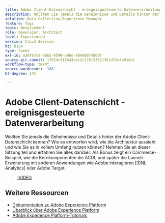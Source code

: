 ```yaml
---
title: Adobe Client-Datenschicht - ereignisgesteuerte Datenverarbeitung
description: Wollten Sie jemals die Geheimnisse und Details hinter der Adobe Client-Datenschicht kennen? Wie es entworfen wird, wie die Architektur aussieht und wie Sie es in vollem Umfang nutzen können? Nehmen Sie an dieser Sitzung teil und erfahren Sie alles darüber. Als Bonus zeigt ein Commerce-Beispiel, wie die Kernkomponenten die ACDL und später die Launch-Erweiterung mit anderen Anwendungen wie Adobe interagieren [!DNL Analytics] oder Adobe Target.
solution: Data Collection,Experience Manager
feature: Tags
topic: Development
role: Developer, Architect
level: Experienced
version: Cloud Service
kt: 9134
type: Event
exl-id: a38f67cd-3eb5-4590-a9be-484d0074508f
source-git-commit: 1792dc318643aec2c12613f621361d72a7a918b1
workflow-type: tm+mt
source-wordcount: '188'
ht-degree: 17%

---
```


# Adobe Client-Datenschicht - ereignisgesteuerte Datenverarbeitung

Wollten Sie jemals die Geheimnisse und Details hinter der Adobe Client-Datenschicht kennen? Wie es entworfen wird, wie die Architektur aussieht und wie Sie es in vollem Umfang nutzen können? Nehmen Sie an dieser Sitzung teil und erfahren Sie alles darüber. Als Bonus zeigt ein Commerce-Beispiel, wie die Kernkomponenten die ACDL und später die Launch-Erweiterung mit anderen Anwendungen wie Adobe interagieren [!DNL Analytics] oder Adobe Target.

>[!VIDEO](https://video.tv.adobe.com/v/337585/?quality=12&learn=on&hidetitle=true)

## Weitere Ressourcen

- [Dokumentation zu Adobe Experience Platform](https://experienceleague.adobe.com/docs/experience-platform.html?lang=de)
- [Überblick über Adobe Experience Platform](https://experienceleague.adobe.com/docs/experience-platform/landing/home.html?lang=de)
- [Adobe Experience Platform-Tutorials](https://experienceleague.adobe.com/docs/platform-learn/tutorials/overview.html?lang=de)
